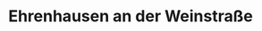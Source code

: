 ---
title: Ehrenhausen an der Weinstraße
url: /ehrenhausen-an-der-weinstrasse/
latitude: 46.725
longitude: 15.572
---